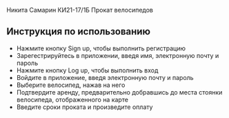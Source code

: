 Никита Самарин
КИ21-17/1Б
Прокат велосипедов

## Инструкция по использованию
- Нажмите кнопку Sign up, чтобы выполнить регистрацию
- Зарегестрируйтесь в приложении, введя имя, электронную почту и пароль
- Нажмите кнопку Log up, чтобы выполнить вход
- Войдите в приложение, введя электронную почту и пароль
- Выберите велосипед, нажав на него
- Подтвердите аренду, предварительно добравшись до места стоянки велосипеда, отображенного на карте
- Введите сроки проката и произведите оплату